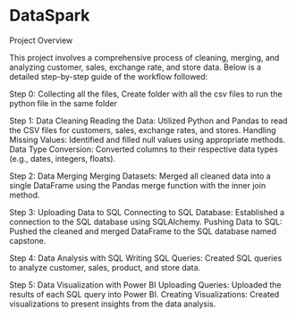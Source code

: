 # DataSpark

Project Overview

This project involves a comprehensive process of cleaning, merging, and analyzing customer, sales, exchange rate, and store data. Below is a detailed step-by-step guide of the workflow followed:

Step 0: Collecting all the files, Create folder with all the csv files to run the python file in the same folder

Step 1: Data Cleaning
	Reading the Data: Utilized Python and Pandas to read the CSV files for customers, sales, exchange rates, and stores.
	Handling Missing Values: Identified and filled null values using appropriate methods.
	Data Type Conversion: Converted columns to their respective data types (e.g., dates, integers, floats).

Step 2: Data Merging
	Merging Datasets: Merged all cleaned data into a single DataFrame using the Pandas merge function with the inner join method.

Step 3: Uploading Data to SQL
	Connecting to SQL Database: Established a connection to the SQL database using SQLAlchemy.
	Pushing Data to SQL: Pushed the cleaned and merged DataFrame to the SQL database named capstone.

Step 4: Data Analysis with SQL
	Writing SQL Queries: Created SQL queries to analyze customer, sales, product, and store data.

Step 5: Data Visualization with Power BI
	Uploading Queries: Uploaded the results of each SQL query into Power BI.
	Creating Visualizations: Created visualizations to present insights from the data analysis.
